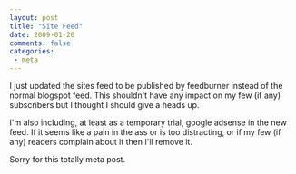 ```yaml
---
layout: post
title: "Site Feed"
date: 2009-01-20
comments: false
categories:
 - meta
---
```

I just updated the sites feed to be published by feedburner instead of the
normal blogspot feed. This shouldn't have any impact on my few (if any)
subscribers but I thought I should give a heads up.  
  
I'm also including, at least as a temporary trial, google adsense in the new
feed. If it seems like a pain in the ass or is too distracting, or if my few
(if any) readers complain about it then I'll remove it.  
  
Sorry for this totally meta post.

